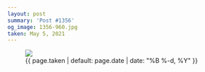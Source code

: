 ```yaml
---
layout: post
summary: 'Post #1356'
og_image: 1356-960.jpg
taken: May 5, 2021
---
```


<figure class="post">
<img sizes="(min-width: 700px) 50vw, calc(100vw - 2rem)" src="{{ site.assets_url }}/1356-480.jpg" srcset="{{ site.assets_url }}/1356-240.jpg 240w, {{ site.assets_url }}/1356-480.jpg 480w, {{ site.assets_url }}/1356-720.jpg 720w, {{ site.assets_url }}/1356-960.jpg 960w"/>
<figcaption>
<time>{{ page.taken | default: page.date | date: "%B %-d, %Y" }}</time>
</figcaption>
</figure>
